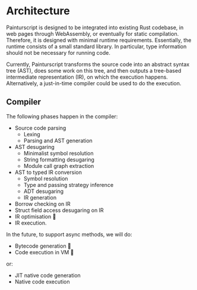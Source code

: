 # Architecture

Painturscript is designed to be integrated into existing Rust codebase, in web pages through WebAssembly, or eventually for static compilation. Therefore, it is designed with minimal runtime requirements. Essentially, the runtime consists of a small standard library. In particular, type information should not be necessary for running code.

Currently, Painturscript transforms the source code into an abstract syntax tree (AST), does some work on this tree, and then outputs a tree-based intermediate representation (IR), on which the execution happens. Alternatively, a just-in-time compiler could be used to do the execution.

## Compiler

The following phases happen in the compiler:

- Source code parsing
  - Lexing
  - Parsing and AST generation
- AST desugaring
  - Minimalist symbol resolution
  - String formatting desugaring
  - Module call graph extraction
- AST to typed IR conversion
  - Symbol resolution
  - Type and passing strategy inference
  - ADT desugaring
  - IR generation
- Borrow checking on IR
- Struct field access desugaring on IR
- IR optimisation 🚧
- IR execution.

In the future, to support async methods, we will do:
- Bytecode generation 🚧
- Code execution in VM 🚧

or:
- JIT native code generation
- Native code execution